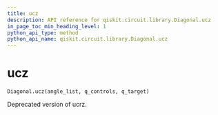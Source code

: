 ```yaml
---
title: ucz
description: API reference for qiskit.circuit.library.Diagonal.ucz
in_page_toc_min_heading_level: 1
python_api_type: method
python_api_name: qiskit.circuit.library.Diagonal.ucz
---
```


# ucz

<span id="qiskit.circuit.library.Diagonal.ucz" />

`Diagonal.ucz(angle_list, q_controls, q_target)`

Deprecated version of ucrz.

